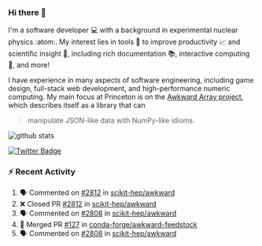 ### Hi there 👋 

I'm a software developer 💻 with a background in experimental nuclear physics :atom:. My interest lies in tools :wrench: to improve productivity :chart_with_upwards_trend: and scientific insight :telescope:, including rich documentation 📚, interactive computing 🧮, and more! 

I have experience in many aspects of software engineering, including game design, full-stack web development, and high-performance numeric computing. My main focus at Princeton is on the [Awkward Array project](awkward-array.org/), which describes itself as a library that can 
> manipulate JSON-like data with NumPy-like idioms.

![github stats](https://github-readme-stats.vercel.app/api?username=agoose77&show_icons=true&hide_rank=true&hide_title=true&bg_color=30,e76445,904e95&text_color=efe3ec&icon_color=efe3ec)
<!--
**agoose77/agoose77** is a ✨ _special_ ✨ repository because its `README.md` (this file) appears on your GitHub profile.

Here are some ideas to get you started:

- 🔭 I’m currently working on ...
- 🌱 I’m currently learning ...
- 👯 I’m looking to collaborate on ...
- 🤔 I’m looking for help with ...
- 💬 Ask me about ...
- 📫 How to reach me: ...
- 😄 Pronouns: ...
- ⚡ Fun fact: ...
-->

[![Twitter Badge](https://img.shields.io/twitter/follow/agoose77?style=flat-square&logo=Twitter&logoColor=white&color=cornflowerblue)](https://twitter.com/agoose77)

### :zap: Recent Activity

<!--START_SECTION:activity-->
1. 🗣 Commented on [#2812](https://github.com/scikit-hep/awkward/pull/2812#issuecomment-1805510351) in [scikit-hep/awkward](https://github.com/scikit-hep/awkward)
2. ❌ Closed PR [#2812](https://github.com/scikit-hep/awkward/pull/2812) in [scikit-hep/awkward](https://github.com/scikit-hep/awkward)
3. 🗣 Commented on [#2808](https://github.com/scikit-hep/awkward/issues/2808#issuecomment-1804840107) in [scikit-hep/awkward](https://github.com/scikit-hep/awkward)
4. 🎉 Merged PR [#127](https://github.com/conda-forge/awkward-feedstock/pull/127) in [conda-forge/awkward-feedstock](https://github.com/conda-forge/awkward-feedstock)
5. 🗣 Commented on [#2808](https://github.com/scikit-hep/awkward/issues/2808#issuecomment-1803849807) in [scikit-hep/awkward](https://github.com/scikit-hep/awkward)
<!--END_SECTION:activity-->
